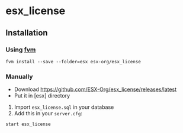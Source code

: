 # esx_license

## Installation

### Using [fvm](https://github.com/qlaffont/fvm-installer)
```
fvm install --save --folder=esx esx-org/esx_license
```

### Manually

- Download https://github.com/ESX-Org/esx_license/releases/latest
- Put it in [esx] directory


1) Import `esx_license.sql` in your database
2) Add this in your `server.cfg`:

```
start esx_license
```
